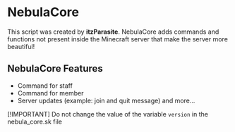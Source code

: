 # NebulaCore

This script was created by **itzParasite**.
NebulaCore adds commands and functions not present inside the
Minecraft server that make the server more beautiful!

## NebulaCore Features
* Command for staff
* Command for member
* Server updates (example: join and quit message) and more...

[!IMPORTANT] Do not change the value of the variable ```version``` in the nebula_core.sk file
